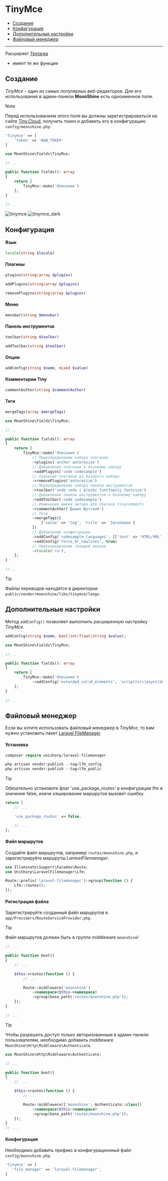 # TinyMce  

- [Создание](#make)  
- [Конфигурация](#settings)  
- [Дополнительные настройки](#custom-config)  
- [Файловый менеджер](#filemanager)  

---

Расширяет [Textarea](/docs/{{version}}/fields/textarea)
* имеет те же функции

<a name="make"></a>  
## Создание  

*TinyMce* - один из самых популярных веб-редакторов. Для его использования в админ-панели **MoonShine** есть одноименное поле.  

> [!NOTE]
> Перед использованием этого поля вы должны зарегистрироваться на сайте [Tiny.Cloud](https://www.tiny.cloud/), получить токен и добавить его в конфигурацию `config/moonshine.php`.

```php
'tinymce' => [
    'token' => 'ВАШ_ТОКЕН'
]
```

```php
use MoonShine\Fields\TinyMce;

//...

public function fields(): array
{
    return [
        TinyMce::make('Описание')
    ];
}

//...
```
![tinymce](https://raw.githubusercontent.com/moonshine-software/doc/2.x/resources/screenshots/tinymce.png)
![tinymce_dark](https://raw.githubusercontent.com/moonshine-software/doc/2.x/resources/screenshots/tinymce_dark.png)

<a name="settings"></a>  
## Конфигурация  

#### Язык  
 
 ```php
 locale(string $locale)
 ```

#### Плагины 
```php
plugins(string|array $plugins)
```

```php
addPlugins(string|array $plugins)
```

```php
removePlugins(string|array $plugins)
```

#### Меню

```php
menubar(string $menubar)
```

#### Панель инструментов

```php
toolbar(string $toolbar)
```

```php
addToolbar(string $toolbar)
```

#### Опции

```php
addConfig(string $name, mixed $value)
```

#### Комментарии Tiny

```php
commentAuthor(string $commentAuthor)
```

#### Теги
```php
mergeTags(array $mergeTags)
```

```php
use MoonShine\Fields\TinyMce;

//...

public function fields(): array
{
    return [
        TinyMce::make('Описание')
            // Переопределение набора плагинов
            ->plugins('anchor autoresize')
            // Добавление плагинов к базовому набору
            ->addPlugins('code codesample')
            // Удаление плагинов из базового набора
            ->removePlugins('autoresize')
            // Переопределение набора панели инструментов
            ->toolbar('undo redo | blocks fontfamily fontsize')
            // Добавление панели инструментов к базовому набору
            ->addToolbar('code codesample')
            // Изменение имени автора для плагина tinycomments
            ->commentAuthor('Данил Шутский')
            // Теги
            ->mergeTags([
                ['value' => 'tag', 'title' => 'Заголовок']
            ])
            // Добавление конфигурации
            ->addConfig('codesample_languages', [['text' => 'HTML/XML', 'value' => 'markup']])
            ->addConfig('force_br_newlines', true)
            // Переопределение текущей локали
            ->locale('ru'),
    ];
}

//...
```
> [!TIP]
> Файлы переводов находятся в директории `public/vendor/moonshine/libs/tinymce/langs`.

<a name="custom-config"></a>  
## Дополнительные настройки 

Метод `addConfig()` позволяет выполнить расширенную настройку *TinyMce*.  

```php
addConfig(string $name, bool|int|float|string $value);
```

```php
use MoonShine\Fields\TinyMce;

//...

public function fields(): array
{
    return [
        TinyMce::make('Описание')
            ->addConfig('extended_valid_elements', 'script[src|async|defer|type|charset]')
    ];
}

//...
```
<a name="filemanager"></a>  
## Файловый менеджер  

Если вы хотите использовать файловый менеджер в *TinyMce*, то вам нужно установить пакет [Laravel FileManager](https://github.com/UniSharp/laravel-filemanager)

#### Установка  
```php
composer require unisharp/laravel-filemanager

php artisan vendor:publish --tag=lfm_config
php artisan vendor:publish --tag=lfm_public
```

> [!TIP]
> Обязательно установите флаг 'use_package_routes' в конфигурации lfm в значение false, иначе кэширование маршрутов вызовет ошибку.

```php
return [
    // ...

    'use_package_routes' => false,

    // ...
];
```

#### Файл маршрутов

Создайте файл маршрутов, например `routes/moonshine.php`, и зарегистрируйте маршруты *LaravelFilemanager*.

```php
use Illuminate\Support\Facades\Route;
use UniSharp\LaravelFilemanager\Lfm;

Route::prefix('laravel-filemanager')->group(function () {
    Lfm::routes();
});
```

#### Регистрация файла

Зарегистрируйте созданный файл маршрутов в `app/Providers/RouteServiceProvider.php`.

> [!TIP]
> Файл маршрутов должен быть в группе middleware `moonshine`!

```php
// ...

public function boot()
{
    // ...

    $this->routes(function () {
        // ...

        Route::middleware('moonshine')
            ->namespace($this->namespace)
            ->group(base_path('routes/moonshine.php'));
    });
}

// ...
```

> [!TIP]
> Чтобы разрешить доступ только авторизованным в админ-панели пользователям, необходимо добавить middleware `MoonShine\Http\Middleware\Authenticate`.

```php
use MoonShine\Http\Middleware\Authenticate;

// ...

public function boot()
{
    // ...

    $this->routes(function () {
        // ...

        Route::middleware(['moonshine', Authenticate::class])
            ->namespace($this->namespace)
            ->group(base_path('routes/moonshine.php'));
    });
}
// ...
```

#### Конфигурация
Необходимо добавить префикс в конфигурационный файл `config/moonshine.php`.
 
 ```php
 'tinymce' => [
    'file_manager' => 'laravel-filemanager',
]
```
